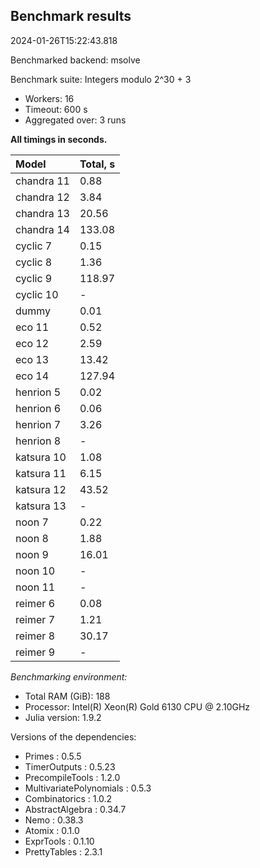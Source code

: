 ## Benchmark results

2024-01-26T15:22:43.818

Benchmarked backend: msolve

Benchmark suite: Integers modulo 2^30 + 3

- Workers: 16
- Timeout: 600 s
- Aggregated over: 3 runs

**All timings in seconds.**

|Model|Total, s|
|:----|---|
|chandra 11|0.88|
|chandra 12|3.84|
|chandra 13|20.56|
|chandra 14|133.08|
|cyclic 7|0.15|
|cyclic 8|1.36|
|cyclic 9|118.97|
|cyclic 10| - |
|dummy|0.01|
|eco 11|0.52|
|eco 12|2.59|
|eco 13|13.42|
|eco 14|127.94|
|henrion 5|0.02|
|henrion 6|0.06|
|henrion 7|3.26|
|henrion 8| - |
|katsura 10|1.08|
|katsura 11|6.15|
|katsura 12|43.52|
|katsura 13| - |
|noon 7|0.22|
|noon 8|1.88|
|noon 9|16.01|
|noon 10| - |
|noon 11| - |
|reimer 6|0.08|
|reimer 7|1.21|
|reimer 8|30.17|
|reimer 9| - |

*Benchmarking environment:*

* Total RAM (GiB): 188
* Processor: Intel(R) Xeon(R) Gold 6130 CPU @ 2.10GHz
* Julia version: 1.9.2

Versions of the dependencies:

* Primes : 0.5.5
* TimerOutputs : 0.5.23
* PrecompileTools : 1.2.0
* MultivariatePolynomials : 0.5.3
* Combinatorics : 1.0.2
* AbstractAlgebra : 0.34.7
* Nemo : 0.38.3
* Atomix : 0.1.0
* ExprTools : 0.1.10
* PrettyTables : 2.3.1
